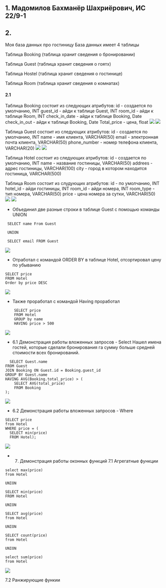 ## 1. Мадомилов Бахманёр Шахриёрович, ИС 22/9-1

## 2.

Моя база данных про гостиницу
База данных имеет 4 таблицы

Таблица Booking (таблица хранит сведения о бронировании)

Таблица Guest (таблица хранит сведения о гоятх)

Таблица Hostel (таблица хранит сведения о гостинице)

Таблица Room (таблица хранит сведения о комнатах)

#### 2.1

Таблица Booking состоит из следующих атрибутов:
id - создается по умолчанию, INT
guest_id - айди к таблице Guest, INT
room_id - айди к таблице Room, INT
check_in_date - айди к таблице Booking, Date
check_in_out - айди к таблице Booking, Date
Total_price - цена, float
 ![](screens/booking1.png)
 ![](screens/booking2.png)



Таблица Guest состоит из следующих атрибутов:
id - создается по умолчанию, INT
name - имя клиента, VARCHAR(50)
email - электронная почта клиента, VARCHAR(50)
phone_number - номер телефона клиента, VARCHAR(20)
![](screens/Guest1.png)
![](screens/Guest2.png)

Таблица Hotel состоит из следующих атрибутов:
id - создается  по умолчанию, INT
name - название гостиницы, VARCHAR(50)
addrees - адрес гостиницы, VARCHAR(100)
city - город в котором находится гостиница, VARCHAR(500)

Таблица Room состоит из слудующих атрибутов:
id - по умолчанию, INT
hotel_id - айди гостиницы, INT
room_id - айди номера, INT
room_type - тип номера, VARCHAR(50)
price - цена номера за сутки, VARCHAR(50)
![](screens/Room1.png)
![](screens/Room2.png)

* Объединил две разные строки в таблице Guest с помощью команды UNION
```
 SELECT name From Guest
 
 UNION
 
 SELECT email FROM Guest
```
![](screens/Union.png)

* Отработал с командой ORDER BY в таблице Hotel, отсортировал цену по убыванию
```
SELECT price
FROM Hotel
Order by price DESC
```
![](screens/OrderBY.png)

* Также проработал с командой Having проработал
```
    SELECT price
    FROM Hotel
    GROUP by name
    HAVING price > 500
```
![](screens/Having.png)

* 6.1 Демонстрация работы вложенных запросов - Select
  Нашел имена гостей, которые сделали бронирования га сумму больше средней стоимости всех бронирований.
```
  SELECT Guest.name
FROM Guest
JOIN Booking ON Guest.id = Booking.guest_id
GROUP BY Guest.name
HAVING AVG(Booking.total_price) > (
    SELECT AVG(total_price)
    FROM Booking
);
```
![](screens/select.png)

* 6.2  Демонстрация работы вложенных запросов - Where

```
SELECT price
from Hotel
WHERE price = (
  SELECT min(price) 
  FROM Hotel);

```
![](screens/where.png)

* 7. Демонстрация работы оконных функций
  7.1 Агрегатные функции
```
select max(price)
from Hotel

UNION

SELECT min(price)
FROM Hotel

UNION

SELECT avg(price)
from Hotel

UNION

SELECT count(price)
from Hotel

UNION

select sum(price)
from Hotel
```
![](screens/Агрег.функции.PNG)

7.2 Ранжирующие функии
